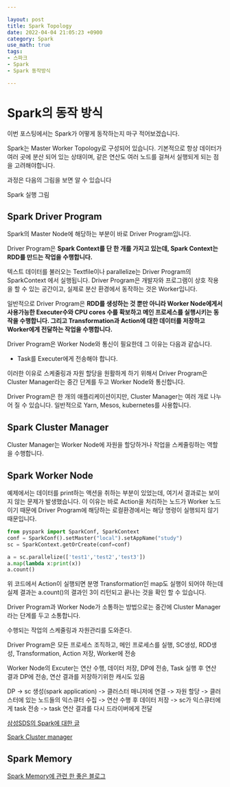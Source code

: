 ```yaml
---

layout: post
title: Spark Topology
date: 2022-04-04 21:05:23 +0900
category: Spark
use_math: true
tags:
- 스파크
- Spark
- Spark 동작방식

---
```


# Spark의 동작 방식
이번 포스팅에서는 Spark가 어떻게 동작하는지 마구 적어보겠습니다.

Spark는 Master Worker Topology로 구성되어 있습니다. 기본적으로 항상 데이터가 여러 곳에 분산 되어 있는 상태이며, 같은 연산도 여러 노드를 걸쳐서 실행되게 되는 점을 고려해야합니다.

과정은 다음의 그림을 보면 알 수 있습니다

Spark 실행 그림

## Spark Driver Program

Spark의 Master Node에 해당하는 부분이 바로 Driver Program입니다.

Driver Program은 **Spark Context를 단 한 개를 가지고 있는데, Spark Context는 RDD를 만드는 작업을 수행합니다.** 

텍스트 데이터를 불러오는 Textfile이나 parallelize는 Driver Program의 SparkContext 에서 실행됩니다. Driver Program은 개발자와 프로그램이 상호 작용을 할 수 있는 공간이고, 실제로 분산 환경에서 동작하는 것은 Worker입니다.

일반적으로 Driver Program은 **RDD를 생성하는 것 뿐만 아니라 Worker Node에게서 사용가능한 Executer수와 CPU cores 수를 확보하고 메인 프로세스를 실행시키는 동작을 수행합니다. 그리고 Transformation과 Action에 대한 데이터를 저장하고 Worker에게 전달하는 작업을 수행합니다.**

Driver Program은 Worker Node와 통신이 필요한데 그 이유는 다음과 같습니다.

- Task를 Executer에게 전송해야 합니다.

이러한 이유로 스케줄링과 자원 할당을 원활하게 하기 위해서 Driver Program은 Cluster Manager라는 중간 단계를 두고 Worker Node와 통신합니다.

Driver Program은 한 개의 애플리케이션이지만, Cluster Manager는 여러 개로 나누어 질 수 있습니다. 일반적으로 Yarn, Mesos, kubernetes를 사용합니다.


## Spark Cluster Manager

Cluster Manager는 Worker Node에 자원을 할당하거나 작업을 스케줄링하는 역할을 수행합니다. 



## Spark Worker Node

예제에서는 데이터를 print하는 액션을 취하는 부분이 있었는데, 여기서 결과로는 보이지 않는 문제가 발생했습니다. 이 이유는 바로 Action을 처리하는 노드가 Worker 노드이기 때문에 Driver Program에 해당하는 로컬환경에서는 해당 명령이 실행되지 않기 때문입니다.

```python
from pyspark import SparkConf, SparkContext
conf = SparkConf().setMaster("local").setAppName("study")
sc = SparkContext.getOrCreate(conf=conf)

a = sc.parallelize(['test1','test2','test3'])
a.map(lambda x:print(x))
a.count()
```

위 코드에서 Action이 실행되면 분명 Transformation인 map도 실행이 되어야 하는데 실제 결과는 a.count()의 결과인 3이 리턴되고 끝나는 것을 확인 할 수 있습니다.


Driver Program과 Worker Node가 소통하는 방법으로는 중간에 Cluster Manager라는 단계를 두고 소통합니다.

수행되는 작업의 스케줄링과 자원관리를 도와준다.

Driver Program은 모든 프로세스 조직하고, 메인 프로세스를 실행, SC생성, RDD생성, Transformation, Action 저장, Worker에 전송

Worker Node의 Excuter는 연산 수행, 데이터 저장, DP에 전송, Task 실행 후 연산 결과 DP에 전송, 연산 결과를 저장하기위한 캐시도 있음 

DP -> sc 생성(spark application) -> 클러스터 매니저에 연결 -> 자원 할당 -> 클러스터에 있는 노드들의 익스큐터 수집 -> 연산 수행 후 데이터 저장 -> sc가 익스큐터에게 task 전송 -> task 연산 결과를 다시 드라이버에게 전달

[삼성SDS의 Spark에 대한 글](https://www.samsungsds.com/kr/insights/Spark-Cluster-job-server.html)

[Spark Cluster manager](https://artist-developer.tistory.com/8)

## Spark Memory

[Spark Memory에 관련 한 좋은 블로그](https://velog.io/@rymyung/Apache-Spark-Memory)
